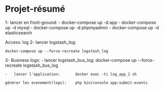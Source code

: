 # Projet-résumé


1- lancer en front-ground:
    -   docker-compose up -d app
    -   docker-compose up -d mysql
    -   docker-compose up -d phpmyadmin
    -   docker-compose up -d elasticsearch


Access: log
2- lancer logstash_log:
    
    docker-compose up --force-recreate logstash_log


3- Business logs:
    -   lancer logstash_bus_log:    docker-compose up --force-recreate logstash_bus_log

    -   lancer l'application:       docker exec -ti log_app_1 sh

    générer les evenement(logs):    php bin/console app:submit-events  






